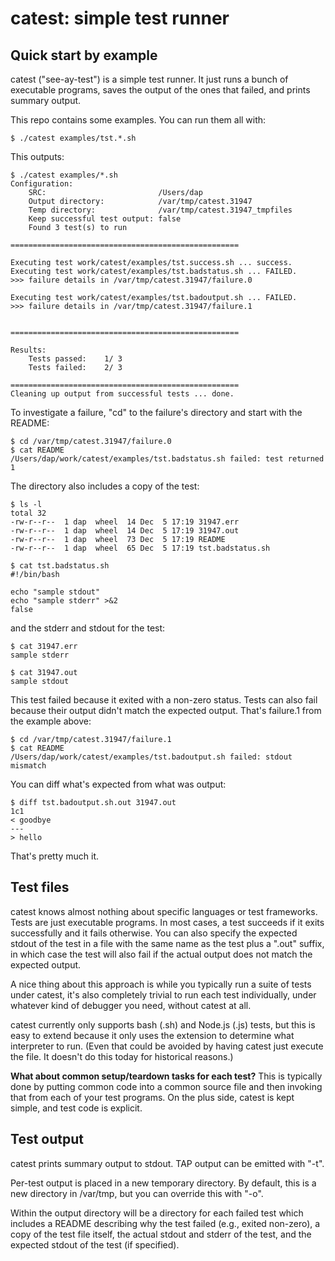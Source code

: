 <!--
    This Source Code Form is subject to the terms of the Mozilla Public
    License, v. 2.0. If a copy of the MPL was not distributed with this
    file, You can obtain one at http://mozilla.org/MPL/2.0/.
-->

<!--
    Copyright (c) 2014, Joyent, Inc.
-->

# catest: simple test runner

## Quick start by example

catest ("see-ay-test") is a simple test runner.  It just runs a bunch of
executable programs, saves the output of the ones that failed, and prints
summary output.

This repo contains some examples.  You can run them all with:

    $ ./catest examples/tst.*.sh

This outputs:

    $ ./catest examples/*.sh
    Configuration:
        SRC:                         /Users/dap
        Output directory:            /var/tmp/catest.31947
        Temp directory:              /var/tmp/catest.31947_tmpfiles
        Keep successful test output: false
        Found 3 test(s) to run
    
    ===================================================
    
    Executing test work/catest/examples/tst.success.sh ... success.
    Executing test work/catest/examples/tst.badstatus.sh ... FAILED.
    >>> failure details in /var/tmp/catest.31947/failure.0
    
    Executing test work/catest/examples/tst.badoutput.sh ... FAILED.
    >>> failure details in /var/tmp/catest.31947/failure.1
    
    
    ===================================================
    
    Results:
    	Tests passed:	 1/ 3
    	Tests failed:	 2/ 3
    
    ===================================================
    Cleaning up output from successful tests ... done.

To investigate a failure, "cd" to the failure's directory and start with the
README:

    $ cd /var/tmp/catest.31947/failure.0
    $ cat README 
    /Users/dap/work/catest/examples/tst.badstatus.sh failed: test returned 1

The directory also includes a copy of the test:

    $ ls -l
    total 32
    -rw-r--r--  1 dap  wheel  14 Dec  5 17:19 31947.err
    -rw-r--r--  1 dap  wheel  14 Dec  5 17:19 31947.out
    -rw-r--r--  1 dap  wheel  73 Dec  5 17:19 README
    -rw-r--r--  1 dap  wheel  65 Dec  5 17:19 tst.badstatus.sh

    $ cat tst.badstatus.sh 
    #!/bin/bash
    
    echo "sample stdout"
    echo "sample stderr" >&2
    false

and the stderr and stdout for the test:

    $ cat 31947.err 
    sample stderr

    $ cat 31947.out 
    sample stdout

This test failed because it exited with a non-zero status.  Tests can also fail
because their output didn't match the expected output.  That's failure.1 from
the example above:

    $ cd /var/tmp/catest.31947/failure.1
    $ cat README 
    /Users/dap/work/catest/examples/tst.badoutput.sh failed: stdout mismatch

You can diff what's expected from what was output:

    $ diff tst.badoutput.sh.out 31947.out 
    1c1
    < goodbye
    ---
    > hello

That's pretty much it.


## Test files

catest knows almost nothing about specific languages or test frameworks.  Tests
are just executable programs.  In most cases, a test succeeds if it exits
successfully and it fails otherwise.  You can also specify the expected stdout
of the test in a file with the same name as the test plus a ".out" suffix, in
which case the test will also fail if the actual output does not match the
expected output.

A nice thing about this approach is while you typically run a suite of tests
under catest, it's also completely trivial to run each test individually, under
whatever kind of debugger you need, without catest at all.

catest currently only supports bash (.sh) and Node.js (.js) tests, but this is
easy to extend because it only uses the extension to determine what interpreter
to run.  (Even that could be avoided by having catest just execute the file.
It doesn't do this today for historical reasons.)


**What about common setup/teardown tasks for each test?** This is typically done
by putting common code into a common source file and then invoking that from
each of your test programs.  On the plus side, catest is kept simple, and test
code is explicit.


## Test output

catest prints summary output to stdout.  TAP output can be emitted with "-t".

Per-test output is placed in a new temporary directory.  By default, this is a
new directory in /var/tmp, but you can override this with "-o".

Within the output directory will be a directory for each failed test which
includes a README describing why the test failed (e.g., exited non-zero), a
copy of the test file itself, the actual stdout and stderr of the test, and the
expected stdout of the test (if specified).
